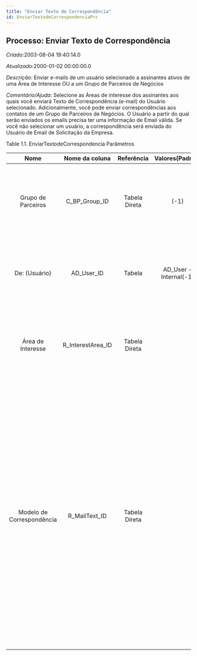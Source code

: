 ```yaml
---
title: "Enviar Texto de Correspondência"
id: EnviarTextodeCorrespondenciaPrc
---
```

<div id="d85428e1" class="section chapter">

<div class="titlepage">

<div>

<div>

## Processo: Enviar Texto de Correspondência

</div>

</div>

</div>

<span class="emphasis"> *Criado:*</span>2003-08-04 19:40:14.0

<span class="emphasis">*Atualizado:*</span>2000-01-02 00:00:00.0

<span class="emphasis"> *Descrição:* </span>Enviar e-mails de um usuário
selecionado a assinantes ativos de uma Área de Interesse OU a um Grupo
de Parceiros de Negócios

<span class="emphasis"> *Comentário/Ajuda:* </span>Selecione as Áreas de
interesse dos assinantes aos quais você enviará Texto de Correspondência
(e-mail) do Usuário selecionado. Adicionalmente, você pode enviar
correspondências aos contatos de um Grupo de Parceiros de Negócios. O
Usuário a partir do qual serão enviados os emails precisa ter uma
informação de Email válida. Se você não selecionar um usuário, a
correspondência será enviada do Usuário de Email de Solicitação da
Empresa.

<div id="d85428e21" class="table">

<div class="table-title">

Table 1.1. EnviarTextodeCorrespondencia
Parâmetros

</div>

<div class="table-contents">

|           Nome            |   Nome da coluna    |  Referência   |     Valores(Padrão)     |               Descrição                |                                                                                                                                                                                                                                                                                       Comentário/Ajuda                                                                                                                                                                                                                                                                                       |
| :-----------------------: | :-----------------: | :-----------: | :---------------------: | :------------------------------------: | :------------------------------------------------------------------------------------------------------------------------------------------------------------------------------------------------------------------------------------------------------------------------------------------------------------------------------------------------------------------------------------------------------------------------------------------------------------------------------------------------------------------------------------------------------------------------------------------: |
|    Grupo de Parceiros     |  C\_BP\_Group\_ID   | Tabela Direta |          (-1)           |     Grupo de Parceiros de Negócios     |                                                                                                                                                                                                                             O "Grupo de Parceiros de Negócios" oferece um método de definição dos padrões a serem usados por Parceiros de Negócios individuais.                                                                                                                                                                                                                              |
|       De: (Usuário)       |    AD\_User\_ID     |    Tabela     | AD\_User - Internal(-1) |      Usuário que enviará o email       |                                                                                                                                                                                                                               O email será enviado pelo usuário selecionado - ou então será enviado a partir do endereço ao qual o cliente enviou a requisição                                                                                                                                                                                                                               |
|     Área de Interesse     | R\_InterestArea\_ID | Tabela Direta |                         |      Área de Interesse ou Tópico       |                                                                                                                                                                                                                      Áreas de Interesse refletem o interesse de um contato em um tópico específico. Áreas de interesse podem ser utilizadas em Campanhas de Marketing.                                                                                                                                                                                                                       |
| Modelo de Correspondência |   R\_MailText\_ID   | Tabela Direta |                         | Modelos de texto para correspondências | O "Modelo de Correspondência" indica o modelo de texto utilizado nas resposta a mensagens de e-mail. Mail text can include variables. The priority of parsing is User/Contact, Business Partner and then the underlying business object (like Request, Dunning, Workflow object). So, @Name@ would resolve into the User name (if user is defined defined), then Business Partner name (if business partner is defined) and then the Name of the business object if it has a Name. For Multi-Lingual systems, the template is translated based on the Business Partner's language selection. |

</div>

</div>

  

</div>
